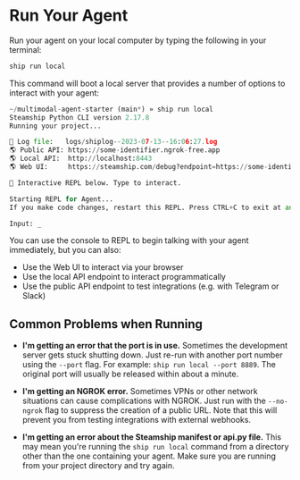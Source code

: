 # Run Your Agent

Run your agent on your local computer by typing the following in your terminal:

```python
ship run local
```

This command will boot a local server that provides a number of options to interact with your agent:

```python
~/multimodal-agent-starter (main*) » ship run local                                                                                                             1 ↵ edwardbenson@Steamship
Steamship Python CLI version 2.17.8
Running your project...

📝 Log file:   logs/shiplog--2023-07-13--16:06:27.log
🌎 Public API: https://some-identifier.ngrok-free.app
🌎 Local API:  http://localhost:8443
🌎 Web UI:     https://steamship.com/debug?endpoint=https://some-identifier.ngrok-free.app/prompt

💬 Interactive REPL below. Type to interact.

Starting REPL for Agent...
If you make code changes, restart this REPL. Press CTRL+C to exit at any time.

Input: _
```

You can use the console to REPL to begin talking with your agent immediately, but you can also:

* Use the Web UI to interact via your browser
* Use the local API endpoint to interact programmatically
* Use the public API endpoint to test integrations (e.g. with Telegram or Slack)

## Common Problems when Running

* **I'm getting an error that the port is in use.**
  Sometimes the development server gets stuck shutting down. Just re-run with another port number using the `--port` flag. 
  For example:  `ship run local --port 8889`. The original port will usually be released within about a minute.

* **I'm getting an NGROK error.**
  Sometimes VPNs or other network situations can cause complications with NGROK. Just run with the `--no-ngrok` flag to
  suppress the creation of a public URL. Note that this will prevent you from testing integrations with external webhooks.

* **I'm getting an error about the Steamship manifest or api.py file.**
  This may mean you're running the `ship run local` command from a directory other than the one containing your agent.
  Make sure you are running from your project directory and try again.